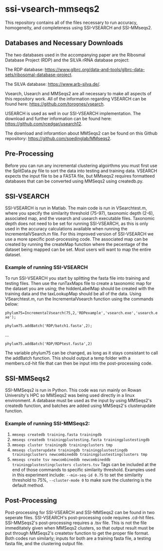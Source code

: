 # ssi-vsearch-mmseqs2
This repository contains all of the files necessary to run accuracy, homogeneity, and completeness using SSI-VSEARCH and SSI-MMseqs2. 

## Databases and Necessary Downloads
The two databases used in the accompanying paper are the Ribosmal Database Project (RDP) and the SILVA rRNA database project:

The RDP database: https://www.glbrc.org/data-and-tools/glbrc-data-sets/ribosomal-database-project.

The SILVA database: https://www.arb-silva.de/.

Vsearch, Usearch and MMSeqs2 are all necessary to make all aspects of this repository work.
All of the information regarding VSEARCH can be found here: https://github.com/torognes/vsearch.

USEARCH is used as well in our SSI-VSEARCH implementation. The download and further information can be found here: https://github.com/rcedgar/usearch12.

The download and inforamtion about MMSeqs2 can be found on this Github repository: https://github.com/soedinglab/MMseqs2.

## Pre-Processing
Before you can run any incremental clustering algoirthms you must first use the SplitData.py file to sort the data into testing and training data. VSEARCH expects the input file to be a FASTA file, but MMseqs2 requires formatteed databases that can be converted using MMSeqs2 using createdb.py.

## SSI-VSEARCH
SSI-VSEARCH is run in Matlab. The main code is run in VSearchtest.m, where you specify the similarity threshold (75-97), taxonomic depth (2-6), associated map, and the vsearch and usearch executable files. Taxonomic depth does not need to be set for running SSI-VSEARCH, as this is only used in the accuracy calculations available when running the IncrementalVSearch.m file. For this improved version of SSI-VSEARCH we use a more specific post-processing code. The associated map can be created by running the createMap function where the pecentage of the dataset being mapped can be set. Most users will want to map the entire dataset. 

### Example of running SSI-VSEARCH
To run SSI-VSEARCH you start by splitting the fasta file into training and testing files. Then use the runTaxMaps file to create a taxonomic map for the dataset you are using; the hiddenLabelMap should be created with the training data and the taxLookupMap should be all of the data. Using VSearchtest.m, run the IncrementalVsearch function using the commands below:

```phylum75=IncrementalVsearch(75,2,'RDPexample','vsearch.exe','usearch.exe');```

```phylum75.addBatch('RDP/batch1.fasta',2);```

...

```phylum75.addBatch('RDP/RDPtest.fasta',2)```

The variable phylum75 can be changed, as long as it stays consistant to call the addBatch function. This should output a temp folder with a members.cd-hit file that can then be input into the post-processing code.

## SSI-MMSeqs2
SSI-MMSeqs2 is run in Python. This code was run mainly on Rowan University's HPC so MMSeqs2 was being used directly in a linux environment. A database must be used as the input by using MMSeqs2's createdb function, and batches are added using MMSeqs2's clusterupdate function.

### Example of running SSI-MMSeqs2:
1. ```mmseqs createdb training.fasta trainingdb```
2. ```mmseqs createdb trainingplustesting.fasta trainingplustestingdb```
3. ```mmseqs cluster trainingdb trainingclusters tmp```
4. ```mmseqs clusterupdate trainingdb trainingplustestingdb trainingclusters newcombineddb trainingplustestingclusters tmp```
5. ```mmseqs create tsv newcombineddb newcombineddb trainingplustestingclusters clusters.tsv```
Tags can be included at the end of those commands to specific similarity threshold. Examples used in this experiment include: ```--min-seq-id 0.75``` to set the similarity threshold to 75%, ```--cluster-mode 0``` to make sure the clustering is the default method.

## Post-Processing
Post-processing for SSI-VSEARCH and SSI-MMSeqs2 can be found in two seperate files. SSI-VSEARCH's post-processing code requires .cd-hit files. SSI-MMSeqs2's post-processing requires a .tsv file. This is not the file immeditately given when MMSeqs2 clusters, so that output result must be put through MMSeqs2's createtsv function to get the proper file format. Both codes run similarly; inputs for both are a training fasta file, a testing fasta file, and the clustering output file. 
